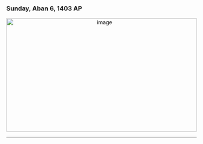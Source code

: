 <div display="table">
  <h3 color="blue" > Sunday, Aban 6, 1403 AP </h3>
</div>
  <div align="center" background-color="red" height="300px" width="100%" >
  <img src="programming.jpg" alt="image" height="300px" width="100%" border-radius="20%" />
</div>
<div width="30%">
  <hr>
</div>
